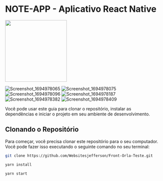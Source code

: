 # NOTE-APP - Aplicativo React Native
<img src="https://github.com/Websitesjefferson/Front-Orla-Teste/assets/105390944/0f91ff7b-f842-4168-b0a8-0f6dad319120" width="200px"/>

![Screenshot_1694978065](https://github.com/Websitesjefferson/Front-Orla-Teste/assets/105390944/4c3333fe-658b-475c-914a-135170a71555)
![Screenshot_1694978075](https://github.com/Websitesjefferson/Front-Orla-Teste/assets/105390944/14fa0c81-3027-4457-99de-8910b0046982)
![Screenshot_1694978096](https://github.com/Websitesjefferson/Front-Orla-Teste/assets/105390944/2c38e3f7-0598-4621-a7b2-ce8ee1c3bb8f)
![Screenshot_1694978187](https://github.com/Websitesjefferson/Front-Orla-Teste/assets/105390944/d2e97fd9-daaf-4407-ae01-36636ef3210c)
![Screenshot_1694978382](https://github.com/Websitesjefferson/Front-Orla-Teste/assets/105390944/3f4e721f-5d98-44f5-9040-70d801a4f7ff)
![Screenshot_1694978409](https://github.com/Websitesjefferson/Front-Orla-Teste/assets/105390944/6b622bdb-0716-4015-9612-dbffb502cb84)


Você pode usar este guia para clonar o repositório, instalar as dependências e iniciar o projeto em seu ambiente de desenvolvimento.

## Clonando o Repositório

Para começar, você precisa clonar este repositório para o seu computador. Você pode fazer isso executando o seguinte comando no seu terminal:

```bash
git clone https://github.com/Websitesjefferson/Front-Orla-Teste.git

yarn install

yarn start

